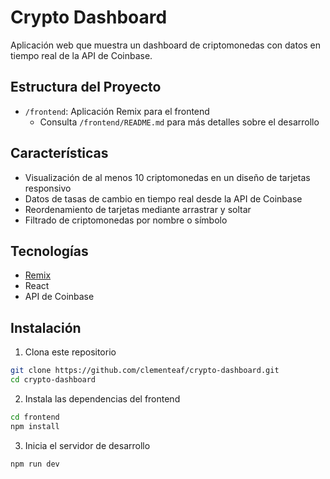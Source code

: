 # Crypto Dashboard

Aplicación web que muestra un dashboard de criptomonedas con datos en tiempo real de la API de Coinbase.

## Estructura del Proyecto

- `/frontend`: Aplicación Remix para el frontend
  - Consulta `/frontend/README.md` para más detalles sobre el desarrollo

## Características

- Visualización de al menos 10 criptomonedas en un diseño de tarjetas responsivo
- Datos de tasas de cambio en tiempo real desde la API de Coinbase
- Reordenamiento de tarjetas mediante arrastrar y soltar
- Filtrado de criptomonedas por nombre o símbolo

## Tecnologías

- [Remix](https://remix.run)
- React
- API de Coinbase

## Instalación

1. Clona este repositorio
```bash
git clone https://github.com/clementeaf/crypto-dashboard.git
cd crypto-dashboard
```

2. Instala las dependencias del frontend
```bash
cd frontend
npm install
```

3. Inicia el servidor de desarrollo
```bash
npm run dev
``` 